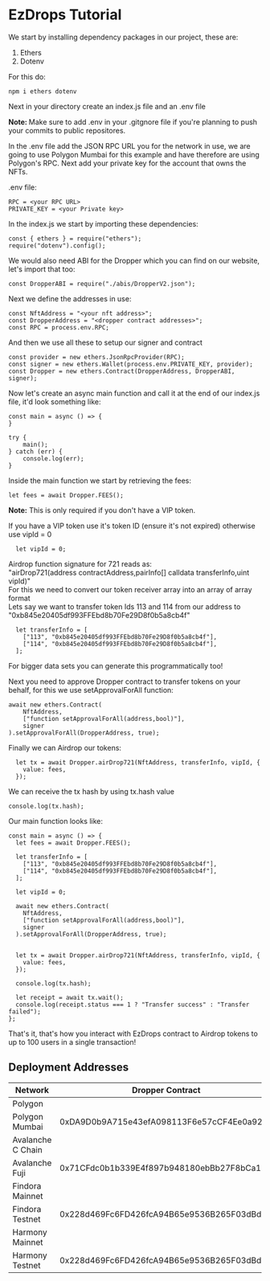 # EzDrops Tutorial

We start by installing dependency packages in our project, these are:

1. Ethers
2. Dotenv

For this do:

```
npm i ethers dotenv
```

Next in your directory create an index.js file and an .env file <br>

<b>Note: </b>Make sure to add .env in your .gitgnore file if you're planning to push your commits to public repositores.

In the .env file add the JSON RPC URL you for the network in use, we are going to use Polygon Mumbai for this example and have therefore are using Polygon's RPC. Next add your private key for the account that owns the NFTs.

.env file:

```
RPC = <your RPC URL>
PRIVATE_KEY = <your Private key>
```

In the index.js we start by importing these dependencies:

```
const { ethers } = require("ethers");
require("dotenv").config();
```

We would also need ABI for the Dropper which you can find on our website, let's import that too:

```
const DropperABI = require("./abis/DropperV2.json");
```

Next we define the addresses in use:

```
const NftAddress = "<your nft address>";
const DropperAddress = "<dropper contract addresses>";
const RPC = process.env.RPC;
```

And then we use all these to setup our signer and contract

```
const provider = new ethers.JsonRpcProvider(RPC);
const signer = new ethers.Wallet(process.env.PRIVATE_KEY, provider);
const Dropper = new ethers.Contract(DropperAddress, DropperABI, signer);
```

Now let's create an async main function and call it at the end of our index.js file, it'd look something like:

```
const main = async () => {
}

try {
    main();
} catch (err) {
    console.log(err);
}
```

Inside the main function we start by retrieving the fees:

```
let fees = await Dropper.FEES();
```

<b>Note:</b> This is only required if you don't have a VIP token.

If you have a VIP token use it's token ID (ensure it's not expired) otherwise use vipId = 0

```
  let vipId = 0;
```

Airdrop function signature for 721 reads as: <br> "airDrop721(address contractAddress,pairInfo[] calldata transferInfo,uint vipId)" <br>
For this we need to convert our token receiver array into an array of array format <br>
Lets say we want to transfer token Ids 113 and 114 from our address to "0xb845e20405df993FFEbd8b70Fe29D8f0b5a8cb4f"

```
  let transferInfo = [
    ["113", "0xb845e20405df993FFEbd8b70Fe29D8f0b5a8cb4f"],
    ["114", "0xb845e20405df993FFEbd8b70Fe29D8f0b5a8cb4f"],
  ];
```

For bigger data sets you can generate this programmatically too!

Next you need to approve Dropper contract to transfer tokens on your behalf, for this we use setApprovalForAll function:

```
await new ethers.Contract(
    NftAddress,
    ["function setApprovalForAll(address,bool)"],
    signer
).setApprovalForAll(DropperAddress, true);
```

Finally we can Airdrop our tokens:

```
  let tx = await Dropper.airDrop721(NftAddress, transferInfo, vipId, {
    value: fees,
  });
```

We can receive the tx hash by using tx.hash value

```
console.log(tx.hash);
```

Our main function looks like:

```
const main = async () => {
  let fees = await Dropper.FEES();

  let transferInfo = [
    ["113", "0xb845e20405df993FFEbd8b70Fe29D8f0b5a8cb4f"],
    ["114", "0xb845e20405df993FFEbd8b70Fe29D8f0b5a8cb4f"],
  ];

  let vipId = 0;

  await new ethers.Contract(
    NftAddress,
    ["function setApprovalForAll(address,bool)"],
    signer
  ).setApprovalForAll(DropperAddress, true);


  let tx = await Dropper.airDrop721(NftAddress, transferInfo, vipId, {
    value: fees,
  });

  console.log(tx.hash);

  let receipt = await tx.wait();
  console.log(receipt.status === 1 ? "Transfer success" : "Transfer failed");
};
```

That's it, that's how you interact with EzDrops contract to Airdrop tokens to up to 100 users in a single transaction!

## Deployment Addresses

| Network           | Dropper Contract                           | VIP Contract                               |
| ----------------- | ------------------------------------------ | ------------------------------------------ |
| Polygon           |                                            |                                            |
| Polygon Mumbai    | 0xDA9D0b9A715e43efA098113F6e57cCF4Ee0a9268 | 0x828355D3E04E44b0fd5a4658eE6202d58D896e93 |
| Avalanche C Chain |                                            |
| Avalanche Fuji    | 0x71CFdc0b1b339E4f897b948180ebBb27F8bCa172 | 0x4D8a69Bc657e5786dB69Ba3A7e922C5ffDadCCd2 |
| Findora Mainnet   |                                            |
| Findora Testnet   | 0x228d469Fc6FD426fcA94B65e9536B265F03dBdd6 | 0x5db9140841BB549ee1b4913792Fe6E644142228c |
| Harmony Mainnet   |                                            |
| Harmony Testnet   | 0x228d469Fc6FD426fcA94B65e9536B265F03dBdd6 | 0x5db9140841BB549ee1b4913792Fe6E644142228c |
